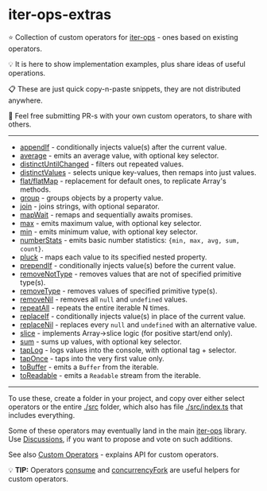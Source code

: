 # iter-ops-extras

:star: Collection of custom operators for [iter-ops] - ones based on existing operators.

:bulb: It is here to show implementation examples, plus share ideas of useful operations.

:clipboard: These are just quick copy-n-paste snippets, they are not distributed anywhere.

:mega: Feel free submitting PR-s with your own custom operators, to share with others.

---

* [appendIf](./src/inject-if.ts) - conditionally injects value(s) after the current value.
* [average](./src/average.ts) - emits an average value, with optional key selector.
* [distinctUntilChanged](./src/distinct-until-changed.ts) - filters out repeated values.
* [distinctValues](./src/distinct-values.ts) - selects unique key-values, then remaps into just values.
* [flat/flatMap](./src/flat.ts) - replacement for default ones, to replicate Array's methods.
* [group](./src/group.ts) - groups objects by a property value.
* [join](./src/join.ts) - joins strings, with optional separator.
* [mapWait](./src/map-wait.ts) - remaps and sequentially awaits promises.
* [max](./src/max.ts) - emits maximum value, with optional key selector.
* [min](./src/min.ts) - emits minimum value, with optional key selector.
* [numberStats](./src/number-stats.ts) - emits basic number statistics: `{min, max, avg, sum, count}`.
* [pluck](./src/pluck.ts) - maps each value to its specified nested property.
* [prependIf](./src/inject-if.ts) - conditionally injects value(s) before the current value.
* [removeNotType](./src/remove-type.ts) - removes values that are not of specified primitive type(s).
* [removeType](./src/remove-type.ts) - removes values of specified primitive type(s).
* [removeNil](./src/remove-nil.ts) - removes all `null` and `undefined` values.
* [repeatAll](./src/repeat-all.ts) - repeats the entire iterable N times.
* [replaceIf](./src/inject-if.ts) - conditionally injects value(s) in place of the current value.
* [replaceNil](./src/replace-nil.ts) - replaces every `null` and `undefined` with an alternative value.
* [slice](./src/slice.ts) - implements Array->slice logic (for positive start/end only).
* [sum](./src/sum.ts) - sums up values, with optional key selector.
* [tapLog](./src/tap-log.ts) - logs values into the console, with optional tag + selector.
* [tapOnce](./src/tap-once.ts) - taps into the very first value only.
* [toBuffer](./src/to-buffer.ts) - emits a `Buffer` from the iterable.
* [toReadable](./src/to-readable.ts) - emits a `Readable` stream from the iterable.

---

To use these, create a folder in your project, and copy over either select operators or the entire [./src](./src)
folder, which also has file [./src/index.ts](./src/index.ts) that includes everything.

Some of these operators may eventually land in the main [iter-ops] library.
Use [Discussions], if you want to propose and vote on such additions.

See also [Custom Operators](https://github.com/vitaly-t/iter-ops/wiki/Custom-Operators) - explains API for custom
operators.

:bulb: **TIP:** Operators [consume] and [concurrencyFork] are useful helpers for custom operators.

[consume]:https://vitaly-t.github.io/iter-ops/functions/consume

[concurrencyFork]:https://vitaly-t.github.io/iter-ops/functions/concurrencyFork

[Discussions]:https://github.com/vitaly-t/iter-ops-extras/discussions

[iter-ops]:https://github.com/vitaly-t/iter-ops
